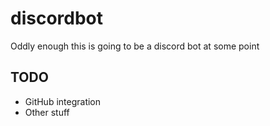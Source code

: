 # discordbot
Oddly enough this is going to be a discord bot at some point

## TODO
* GitHub integration
* Other stuff
